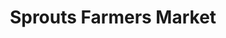 ---
title: "Sprouts Farmers Market"
url: /new-port-richey/sprouts-farmers-market/
shop: Supermarkt
---